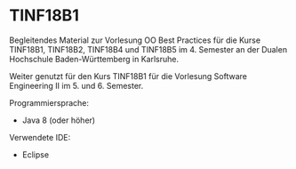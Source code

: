 # TINF18B1

Begleitendes Material zur Vorlesung OO Best Practices für die Kurse TINF18B1, TINF18B2, TINF18B4 und TINF18B5 im 4. Semester an der Dualen Hochschule Baden-Württemberg in Karlsruhe.

Weiter genutzt für den Kurs TINF18B1 für die Vorlesung Software Engineering II im 5. und 6. Semester.

Programmiersprache:
* Java 8 (oder höher)

Verwendete IDE:
* Eclipse
